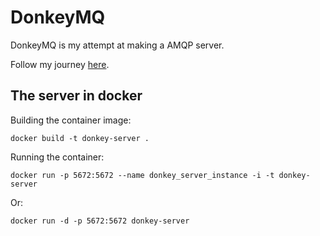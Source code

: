 # DonkeyMQ

DonkeyMQ is my attempt at making a AMQP server.

Follow my journey [here](https://kazaamjt.github.io/DonkeyMQ/).

## The server in docker

Building the container image:

`docker build -t donkey-server .`

Running the container:

`docker run -p 5672:5672 --name donkey_server_instance -i -t donkey-server`

Or:

`docker run -d -p 5672:5672 donkey-server`

